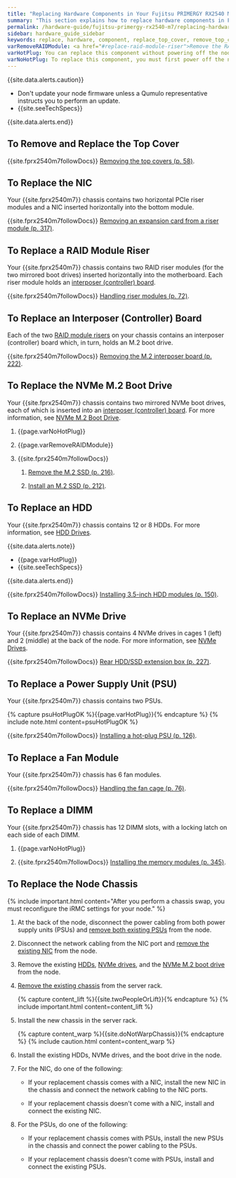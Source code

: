 ```yaml
---
title: "Replacing Hardware Components in Your Fujitsu PRIMERGY RX2540 M7 Nodes"
summary: "This section explains how to replace hardware components in Fujitsu PRIMERGY RX2540 M7 nodes."
permalink: /hardware-guide/fujitsu-primergy-rx2540-m7/replacing-hardware-components.html
sidebar: hardware_guide_sidebar
keywords: replace, hardware, component, replace_top_cover, remove_top_cover, top_cover, replace_pcie_riser, pcie_riser, replace_nic, nic, replace_boot_drive, boot_drive, replace_hdd, hdd, replace_nvme, nvme, replace_psu, psu, replace_fan_module, fan_module, replace_dimm, dimm, memory, replace_chassis, chassis, Fujitsu_PRIMERGY_RX2540_M7, Fujitsu, PRIMERGY, RX2540, 2540, M7
varRemoveRAIDModule: <a href="#replace-raid-module-riser">Remove the RAID module riser from the motherboard.</a>
varHotPlug: You can replace this component without powering off the node.
varNoHotPlug: To replace this component, you must first power off the node.
---
```


{{site.data.alerts.caution}}
<ul>
  <li>Don't update your node firmware unless a Qumulo representative instructs you to perform an update.</li>
  <li>{{site.seeTechSpecs}}</li>
</ul>    
{{site.data.alerts.end}}


## To Remove and Replace the Top Cover
{{site.fprx2540m7followDocs}} <a href="/pdf/fujitsu-primergy-rx2540-m7-upgrade-maintenance-manual-09-2023.pdf#page=58" class="pdf">Removing the top covers (p. 58)</a>.


<a id="replace-nic"></a>
## To Replace the NIC
Your {{site.fprx2540m7}} chassis contains two horizontal PCIe riser modules and a NIC inserted horizontally into the bottom module.

{{site.fprx2540m7followDocs}} <a href="/pdf/fujitsu-primergy-rx2540-m7-upgrade-maintenance-manual-09-2023.pdf#page=317" class="pdf">Removing an expansion card from a riser module (p. 317)</a>.


<a id="replace-raid-module-riser"></a>
## To Replace a RAID Module Riser
Your {{site.fprx2540m7}} chassis contains two RAID riser modules (for the two mirrored boot drives) inserted horizontally into the motherboard. Each riser module holds an [interposer (controller) board](#replace-interposer-board).

{{site.fprx2540m7followDocs}} <a href="/pdf/fujitsu-primergy-rx2540-m7-upgrade-maintenance-manual-09-2023.pdf#page=72" class="pdf">Handling riser modules (p. 72)</a>.


<a id="replace-interposer-board"></a>
## To Replace an Interposer (Controller) Board
Each of the two [RAID module risers](#replace-raid-module-riser) on your chassis contains an interposer (controller) board which, in turn, holds an M.2 boot drive.

{{site.fprx2540m7followDocs}} <a href="/pdf/fujitsu-primergy-rx2540-m7-upgrade-maintenance-manual-09-2023.pdf#page=222" class="pdf">Removing the M.2 interposer board (p. 222)</a>.


<a id="replace-nvme-m2-boot-drive"></a>
## To Replace the NVMe M.2 Boot Drive
Your {{site.fprx2540m7}} chassis contains two mirrored NVMe boot drives, each of which is inserted into an [interposer (controller) board](#replace-interposer-board). For more information, see [NVMe M.2 Boot Drive](drive-bay-mapping.html#nvme-m2-boot-drives).

1. {{page.varNoHotPlug}}

1. {{page.varRemoveRAIDModule}}

1. {{site.fprx2540m7followDocs}}

   1. <a href="/pdf/fujitsu-primergy-rx2540-m7-upgrade-maintenance-manual-09-2023.pdf#page=216" class="pdf">Remove the M.2 SSD (p. 216)</a>.
   
   1. <a href="/pdf/fujitsu-primergy-rx2540-m7-upgrade-maintenance-manual-09-2023.pdf#page=212" class="pdf">Install an M.2 SSD (p. 212)</a>.


<a id="replace-hdd"></a>
## To Replace an HDD
Your {{site.fprx2540m7}} chassis contains 12 or 8 HDDs. For more information, see [HDD Drives](drive-bay-mapping.html#hdd-drives).

{{site.data.alerts.note}}
<ul>
  <li>{{page.varHotPlug}}</li>
  <li>{{site.seeTechSpecs}}</li>
</ul>
{{site.data.alerts.end}}

{{site.fprx2540m7followDocs}} <a href="/pdf/fujitsu-primergy-rx2540-m7-upgrade-maintenance-manual-09-2023.pdf#page=150" class="pdf">Installing 3.5-inch HDD modules (p. 150)</a>.


<a id="replace-nvme-drive"></a>
## To Replace an NVMe Drive
Your {{site.fprx2540m7}} chassis contains 4 NVMe drives in cages 1 (left) and 2 (middle) at the back of the node. For more information, see [NVMe Drives](drive-bay-mapping.html#nvme-drives).

{{site.fprx2540m7followDocs}} <a href="/pdf/fujitsu-primergy-rx2540-m7-upgrade-maintenance-manual-09-2023.pdf#page=227" class="pdf">Rear HDD/SSD extension box (p. 227)</a>.


<a id="replace-psu"></a>
## To Replace a Power Supply Unit (PSU)
Your {{site.fprx2540m7}} chassis contains two PSUs.

{% capture psuHotPlugOK %}{{page.varHotPlug}}{% endcapture %}
{% include note.html content=psuHotPlugOK %}

{{site.fprx2540m7followDocs}} <a href="/pdf/fujitsu-primergy-rx2540-m7-upgrade-maintenance-manual-09-2023.pdf#page=126" class="pdf">Installing a hot-plug PSU (p. 126)</a>.


## To Replace a Fan Module
Your {{site.fprx2540m7}} chassis has 6 fan modules.

{{site.fprx2540m7followDocs}} <a href="/pdf/fujitsu-primergy-rx2540-m7-upgrade-maintenance-manual-09-2023.pdf#page=76" class="pdf">Handling the fan cage (p. 76)</a>.


<a id="replace-dimms"></a>
## To Replace a DIMM
Your {{site.fprx2540m7}} chassis has 12 DIMM slots, with a locking latch on each side of each DIMM.

1. {{page.varNoHotPlug}}

1. {{site.fprx2540m7followDocs}} <a href="/pdf/fujitsu-primergy-rx2540-m7-upgrade-maintenance-manual-09-2023.pdf#page=345" class="pdf">Installing the memory modules (p. 345)</a>.


## To Replace the Node Chassis
{% include important.html content="After you perform a chassis swap, you must reconfigure the iRMC settings for your node." %}

1. At the back of the node, disconnect the power cabling from both power supply units (PSUs) and [remove both existing PSUs](#replace-psu) from the node.

1. Disconnect the network cabling from the NIC port and [remove the existing NIC](#replace-nic) from the node.

1. Remove the existing [HDDs](#replace-hdd), [NVMe drives](#replace-nvme-drive), and the [NVMe M.2 boot drive](#replace-nvme-m2-boot-drive) from the node.

1. [Remove the existing chassis](racking-nodes.html#remove-chassis) from the server rack.

   {% capture content_lift %}{{site.twoPeopleOrLift}}{% endcapture %}
   {% include important.html content=content_lift %}

1. Install the new chassis in the server rack.

   {% capture content_warp %}{{site.doNotWarpChassis}}{% endcapture %}
   {% include caution.html content=content_warp %}

1. Install the existing HDDs, NVMe drives, and the boot drive in the node.

1. For the NIC, do one of the following:

   * If your replacement chassis comes with a NIC, install the new NIC in the chassis and connect the network cabling to the NIC ports.
   
   * If your replacement chassis doesn't come with a NIC, install and connect the existing NIC.

1. For the PSUs, do one of the following:

   * If your replacement chassis comes with PSUs, install the new PSUs in the chassis and connect the power cabling to the PSUs.

   * If your replacement chassis doesn't come with PSUs, install and connect the existing PSUs.
